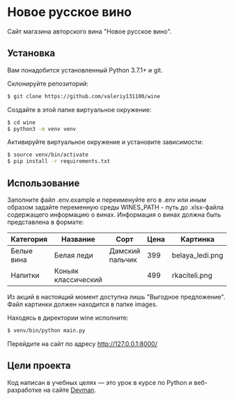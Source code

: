 # Новое русское вино

Сайт магазина авторского вина "Новое русское вино".

## Установка
Вам понадобится установленный Python 3.7.1+ и git.

Склонируйте репозиторий:
```bash
$ git clone https://github.com/valeriy131100/wine
```

Создайте в этой папке виртуальное окружение:
```bash
$ cd wine
$ python3 -m venv venv
```

Активируйте виртуальное окружение и установите зависимости:
```bash
$ source venv/bin/activate
$ pip install -r requirements.txt
```

## Использование
Заполните файл .env.example и переименуйте его в .env или иным образом задайте переменную среды WINES_PATH - путь до .xlsx-файла содержащего информацию о винах. Информация о винах должна быть представлена в формате:

Категория | Название | Сорт | Цена | Картинка | Акция
--- | --- | --- | --- | --- | ---
Белые вина | Белая леди | Дамский пальчик | 399 | belaya_ledi.png | Выгодное предложение
Напитки | Коньяк классический | | 499 | rkaciteli.png |

Из акций в настоящий момент доступна лишь "Выгодное предложение". Файл картинки должен находится в папке images.

Находясь в директории wine исполните:
```bash
$ venv/bin/python main.py
```

Перейдите на сайт по адресу http://127.0.0.1:8000/
## Цели проекта

Код написан в учебных целях — это урок в курсе по Python и веб-разработке на сайте [Devman](https://dvmn.org).
